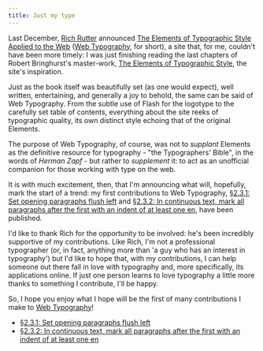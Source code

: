 ```yaml
---
title: Just my type
---
```

Last December, [Rich Rutter][] announced [The Elements of Typographic
Style Applied to the Web][Web Typography] ([Web Typography][], for
short), a site that, for me, couldn't have been more timely: I was just
finishing reading the last chapters of Robert Bringhurst's master-work,
[The Elements of Typographic Style][Elements], the site's inspiration.

Just as the book itself was beautifully set (as one would expect), well
written, entertaining, and generally a joy to behold, the same can be
said of Web Typography. From the subtle use of Flash for the logotype to
the carefully set table of contents, everything about the site reeks of
typographic quality, its own distinct style echoing that of the original
Elements.

The purpose of Web Typography, of course, was not to *supplant* Elements
as the definitive resource for typography - "the Typographers' Bible",
in the words of <cite>Herman Zapf</cite>  - but rather to *supplement*
it: to act as an unofficial companion for those working with type on the
web.

It is with much excitement, then, that I'm announcing what will,
hopefully, mark the start of a trend: my first contributions to Web
Typography, [§2.3.1: Set opening paragraphs flush left][WT §2.3.1] and
[§2.3.2: In continuous text, mark all paragraphs after the first with an
indent of at least one en][WT §2.3.2], have been published.

I'd like to thank Rich for the opportunity to be involved: he's been
incredibly supportive of my contributions. Like Rich, I'm not a
professional typographer (or, in fact, anything more than 'a guy who has
an interest in typography') but I'd like to hope that, with my
contributions, I can help someone out there fall in love with typography
and, more specifically, its applications online. If just one person
learns to love typography a little more thanks to something I
contribute, I'll be happy.

So, I hope you enjoy what I hope will be the first of many contributions
I make to [Web Typography][]!

* [§2.3.1: Set opening paragraphs flush left][WT §2.3.1]
* [§2.3.2: In continuous text, mark all paragraphs after the first with
  an indent of at least one en][WT §2.3.2]

[Rich Rutter]: http://clagnut.com/ "Richard Rutter's Clagnut.com"
[Web Typography]: http://webtypography.net/ "The Elements of Typographic Style Applied to the Web"
[Elements]: http://www.amazon.co.uk/Elements-Typographic-Style/dp/0881792055/ "Robert Bringhurst's 'The Elements of Typographic Style' (Hardcover) on Amazon UK"
[WT §2.3.1]: http://webtypography.net/Rhythm_and_Proportion/Blocks_and_Paragraphs/2.3.1/
[WT §2.3.2]: http://webtypography.net/Rhythm_and_Proportion/Blocks_and_Paragraphs/2.3.2/
